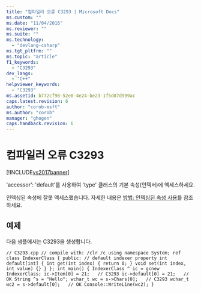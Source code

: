 ```yaml
---
title: "컴파일러 오류 C3293 | Microsoft Docs"
ms.custom: ""
ms.date: "11/04/2016"
ms.reviewer: ""
ms.suite: ""
ms.technology: 
  - "devlang-csharp"
ms.tgt_pltfrm: ""
ms.topic: "article"
f1_keywords: 
  - "C3293"
dev_langs: 
  - "C++"
helpviewer_keywords: 
  - "C3293"
ms.assetid: b772cf98-52e0-4e24-be23-1f5d87d999ac
caps.latest.revision: 6
author: "corob-msft"
ms.author: "corob"
manager: "ghogen"
caps.handback.revision: 6
---
```

# 컴파일러 오류 C3293
[!INCLUDE[vs2017banner](../../assembler/inline/includes/vs2017banner.md)]

'accessor': 'default'를 사용하여 'type' 클래스의 기본 속성\(인덱서\)에 액세스하세요.  
  
 인덱싱된 속성에 잘못 액세스했습니다.  자세한 내용은 [방법: 인덱싱된 속성 사용](../../misc/how-to-use-indexed-properties.md)를 참조하세요.  
  
## 예제  
 다음 샘플에서는 C3293을 생성합니다.  
  
```  
// C3293.cpp // compile with: /clr /c using namespace System; ref class IndexerClass { public: // default indexer property int default[int] { int get(int index) { return 0; } void set(int index, int value) {} } }; int main() { IndexerClass ^ ic = gcnew IndexerClass; ic->Item[0] = 21;   // C3293 ic->default[0] = 21;   // OK String ^s = "Hello"; wchar_t wc = s->Chars[0];   // C3293 wchar_t wc2 = s->default[0];   // OK Console::WriteLine(wc2); }  
```